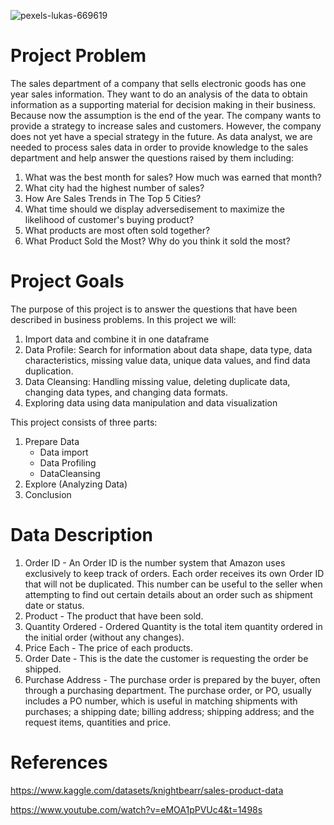 ![pexels-lukas-669619](https://user-images.githubusercontent.com/102637138/220520483-60505439-61e5-48b7-ad6b-76a4491e7c01.jpg)

# Project Problem
The sales department of a company that sells electronic goods has one year sales information. They want to do an analysis of the data to obtain information as a supporting material for decision making in their business. Because now the assumption is the end of the year. The company wants to provide a strategy to increase sales and customers. However, the company does not yet have a special strategy in the future. As data analyst, we are needed to process sales data in order to provide knowledge to the sales department and help answer the questions raised by them including:
1. What was the best month for sales? How much was earned that month?
2. What city had the highest number of sales?
3. How Are Sales Trends in The Top 5 Cities?
4. What time should we display adversedisement to maximize the likelihood of customer's buying product?
5. What products are most often sold together?
6. What Product Sold the Most? Why do you think it sold the most?

# Project Goals
The purpose of this project is to answer the questions that have been described in business problems. In this project we will:
1. Import data and combine it in one dataframe
2. Data Profile: Search for information about data shape, data type, data characteristics, missing value data, unique data values, and find data duplication.
3. Data Cleansing: Handling missing value, deleting duplicate data, changing data types, and changing data formats.
4. Exploring data using data manipulation and data visualization

This project consists of three parts:
1. Prepare Data
    - Data import
    - Data Profiling
    - DataCleansing
2. Explore (Analyzing Data)
3. Conclusion

# Data Description
1. Order ID - An Order ID is the number system that Amazon uses exclusively to keep track of orders. Each order receives its own Order ID that will not be duplicated. This number can be useful to the seller when attempting to find out certain details about an order such as shipment date or status.
2. Product - The product that have been sold.
3. Quantity Ordered - Ordered Quantity is the total item quantity ordered in the initial order (without any changes).
4. Price Each - The price of each products.
5. Order Date - This is the date the customer is requesting the order be shipped.
6. Purchase Address - The purchase order is prepared by the buyer, often through a purchasing department. The purchase order, or PO, usually includes a PO number, which is useful in matching shipments with purchases; a shipping date; billing address; shipping address; and the request items, quantities and price.

# References

https://www.kaggle.com/datasets/knightbearr/sales-product-data

https://www.youtube.com/watch?v=eMOA1pPVUc4&t=1498s
